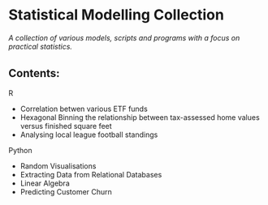 # Statistical Modelling Collection
###### A collection of various models, scripts and programs with a focus on practical statistics.

## Contents:
R
- Correlation betwen various ETF funds
- Hexagonal Binning the relationship between tax-assessed home values versus finished square feet
- Analysing local league football standings

Python
- Random Visualisations
- Extracting Data from Relational Databases
- Linear Algebra
- Predicting Customer Churn
